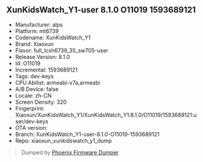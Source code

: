 ## XunKidsWatch_Y1-user 8.1.0 O11019 1593689121
- Manufacturer: alps
- Platform: mt6739
- Codename: XunKidsWatch_Y1
- Brand: Xiaoxun
- Flavor: full_lcsh6739_35_sw705-user
- Release Version: 8.1.0
- Id: O11019
- Incremental: 1593689121
- Tags: dev-keys
- CPU Abilist: armeabi-v7a,armeabi
- A/B Device: false
- Locale: zh-CN
- Screen Density: 320
- Fingerprint: Xiaoxun/XunKidsWatch_Y1/XunKidsWatch_Y1:8.1.0/O11019/1593689121:user/dev-keys
- OTA version: 
- Branch: XunKidsWatch_Y1-user-8.1.0-O11019-1593689121
- Repo: xiaoxun_xunkidswatch_y1_dump


>Dumped by [Phoenix Firmware Dumper](https://github.com/DroidDumps/phoenix_firmware_dumper)
